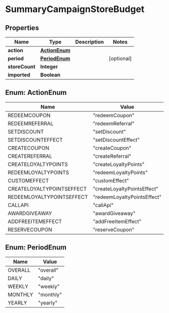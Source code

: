 

# SummaryCampaignStoreBudget

## Properties

Name | Type | Description | Notes
------------ | ------------- | ------------- | -------------
**action** | [**ActionEnum**](#ActionEnum) |  | 
**period** | [**PeriodEnum**](#PeriodEnum) |  |  [optional]
**storeCount** | **Integer** |  | 
**imported** | **Boolean** |  | 



## Enum: ActionEnum

Name | Value
---- | -----
REDEEMCOUPON | &quot;redeemCoupon&quot;
REDEEMREFERRAL | &quot;redeemReferral&quot;
SETDISCOUNT | &quot;setDiscount&quot;
SETDISCOUNTEFFECT | &quot;setDiscountEffect&quot;
CREATECOUPON | &quot;createCoupon&quot;
CREATEREFERRAL | &quot;createReferral&quot;
CREATELOYALTYPOINTS | &quot;createLoyaltyPoints&quot;
REDEEMLOYALTYPOINTS | &quot;redeemLoyaltyPoints&quot;
CUSTOMEFFECT | &quot;customEffect&quot;
CREATELOYALTYPOINTSEFFECT | &quot;createLoyaltyPointsEffect&quot;
REDEEMLOYALTYPOINTSEFFECT | &quot;redeemLoyaltyPointsEffect&quot;
CALLAPI | &quot;callApi&quot;
AWARDGIVEAWAY | &quot;awardGiveaway&quot;
ADDFREEITEMEFFECT | &quot;addFreeItemEffect&quot;
RESERVECOUPON | &quot;reserveCoupon&quot;



## Enum: PeriodEnum

Name | Value
---- | -----
OVERALL | &quot;overall&quot;
DAILY | &quot;daily&quot;
WEEKLY | &quot;weekly&quot;
MONTHLY | &quot;monthly&quot;
YEARLY | &quot;yearly&quot;



